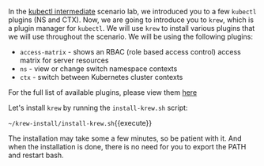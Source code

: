 In the [kubectl intermediate](https://katacoda.com/mbah-vmw/scenarios/kubectl-intermediate) scenario lab, we introduced you to a few `kubectl` plugins (NS and CTX). Now, we are going to introduce you to `krew`, which is a plugin manager for `kubectl`. We will use `krew` to install various plugins that we will use throughout the scenario. We will be using the following plugins:

- `access-matrix` - shows an RBAC (role based access control) access matrix for server resources
- `ns`  - view or change switch namespace contexts
- `ctx` - switch between Kubernetes cluster contexts


For the full list of available plugins, please view them [here](https://github.com/kubernetes-sigs/krew-index/blob/master/plugins.md)

Let's install `krew` by running the `install-krew.sh` script:

`~/krew-install/install-krew.sh`{{execute}}

The installation may take some a few minutes, so be patient with it. And when the installation is done, there is no need for you to export the PATH and restart bash.
